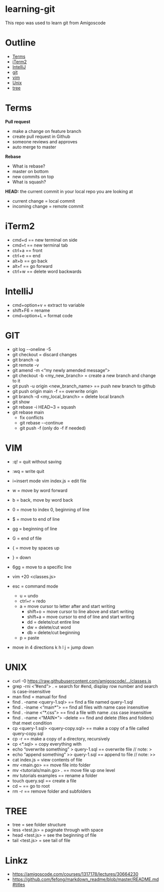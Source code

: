 # learning-git

This repo was used to learn git from Amigoscode

# Outline
- [Terms](#terms)
- [iTerm2](#iterm2)
- [IntelliJ](#intellij)
- [git](#git)
- [vim](#vim)
- [Unix](#unix)
- [tree](#tree)


# Terms
**Pull request**
* make a change on feature branch
* create pull request in Github
* someone reviews and approves
* auto merge to master


**Rebase**
* What is rebase?
* master on bottom
* new commits on top
* What is squash?

**HEAD:** the current commit in your local repo you are looking at
* current change = local commit
* incoming change = remote commit 



# iTerm2
* cmd+d == new terminal on side
* cmd+t == new terminal tab
* ctrl+a == front
* ctrl+e == end
* alt+b == go back
* alt+f == go forward
* ctrl+w == delete word backwards

# IntelliJ
* cmd+option+v = extract to variable
* shift+F6 = rename
* cmd+option+L = format code 

# GIT
* git log --oneline -5
* git checkout <myfile name> = discard changes 
* git branch -a
* git remote -v
* git amend -m <“my newly amended message”>
* git checkout -b <my_new_branch> = create a new branch and change to it
* git push -u origin <new_branch_name> == push new branch to github
* git push origin main -f == overwrite origin	
* git branch -d <my_local_branch> = delete local branch
* git show
* git rebase -i HEAD~3 = squash
* git rebase main
	* fix conflicts
	* git rebase --continue
	* git push -f   (only do -f if needed)

# VIM
* :q! = quit without saving
* :wq = write quit
* i=insert mode
vim index.js = edit file
* w = move by word forward
* b = back, move by word back
* 0 = move to index 0, beginning of line 
* $ = move to end of line
* gg = beginning of line
* G = end of file
* { = move by spaces up
* } = down
* 6gg = move to a specific line 
* vim +20 <classes.js>
* esc = command mode
	* u = undo
	* ctrl+r = redo
  *	a = move cursor to letter after and start writing 
	* shift+o = move cursor to line above and start writing
	* shift+a = move cursor to end of line and start writing
	* dd = delete/cut entire line
	* dw = delete/cut word
	* db = delete/cut beginning
  * p = paste
  

* move in 4 directions
   k
h    l
   j = jump down


# UNIX
* curl -0 <https://raw.githubusercontent.com/amigoscode/.../classes.js>
* grep  -rni <”#end”> . = search for #end, display row number and search is case-insensitive
* man find = manual for find
* find . -name <query-1.sql> == find a file named query-1.sql 
* find . -iname <“main*”> == find all files with name case insensitive
* find . -iname <“*.css”> == find a file with name  .css case insensitive
* find . -name <“MAIN*”> -delete == find and delete (files and folders) that meet condition
* cp <query-1.sql> <query-copy.sql> == make a copy of a file called query-copy.sql
* cp -r <tutorial> <tutorials-copy> == make a copy of a directory, recursively
* cp <*.sql> = copy everything with 
* echo “overwrite something” > query-1.sql == overwrite file // note: > 
* echo “append something” >> query-1.sql == append to file // note: >> 
* cat index.js = view contents of file
* mv <main.go> <tutorials> == move file into folder
* mv <tutorials/main.go> . == move file up one level
* mv tutorials examples == rename a folder
* touch query.sql == create a file 
* cd ~	== go to root
* rm -r == remove folder and subfolders

# TREE
* tree <example> = see folder structure
* less <test.js> = paginate through with space
* head <test.js> = see the beginning of file
* tail <test.js> = see tail of file
	

# Linkz
* https://amigoscode.com/courses/1317178/lectures/30664230
* https://github.com/fefong/markdown_readme/blob/master/README.md#titles
